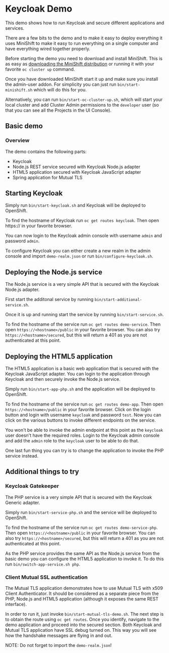 # Keycloak Demo

This demo shows how to run Keycloak and secure different applications and services.

There are a few bits to the demo and to make it easy to deploy everything it uses MiniShift to make it 
easy to run everything on a single computer and have everything wired together properly.

Before starting the demo you need to download and install MiniShift. This is as easy as [downloading the
MiniShift distribution](https://github.com/minishift/minishift#getting-started) or running it with your favorite
`oc cluster up` command.

Once you have downloaded MiniShift start it up and make sure you install the admin-user addon. For 
simplicity you can just run `bin/start-minishift.sh` which will do this for you.

Alternatively, you can run `bin/start-oc-cluster-up.sh`, which will start your local cluster and add
Cluster Admin permissions to the `developer` user (so that you can see all the Projects in the UI Console).


## Basic demo

### Overview

The demo contains the following parts:

* Keycloak
* Node.js REST service secured with Keycloak Node.js adapter
* HTML5 application secured with Keycloak JavaScript adapter
* Spring application for Mutual TLS

## Starting Keycloak

Simply run `bin/start-keycloak.sh` and Keycloak will be deployed to OpenShift. 

To find the hostname of Keycloak run `oc get routes keycloak`. Then open https://<hostname> in your
favorite browser.

You can now login to the Keycloak admin console with username `admin` and password `admin`.

To configure Keycloak you can either create a new realm in the admin console and import `demo-realm.json`
or run `bin/configure-keycloak.sh`.

## Deploying the Node.js service

The Node.js service is a very simple API that is secured with the Keycloak Node.js adapter. 

First start the additonal service by running `bin/start-additional-service.sh`.

Once it is up and running start the service by running `bin/start-service.sh`.

To find the hostname of the service run `oc get routes demo-service`. Then open `https://<hostname>/public` 
in your favorite browser. You can also try `https://<hostname>/secured`, but this will return a 401 as you
are not authenticated at this point.

## Deploying the HTML5 application

The HTML5 application is a basic web application that is secured with the Keycloak JavaScript adapter.
You can login to the application through Keycloak and then securely invoke the Node.js service.

Simply run `bin/start-app-php.sh` and the application will be deployed to OpenShift.
 
To find the hostname of the service run `oc get routes demo-app`. Then open `https://<hostname>/public` 
in your favorite browser. Click on the login button and login with username `keycloak` and password `test`.
Now you can click on the various buttons to invoke different endpoints on the service.

You won't be able to invoke the admin endpoint at this point as the `keycloak` user doesn't have the required
roles. Login to the Keycloak admin console and add the `admin` role to the `keycloak` user to be able to
do that.

One last fun thing you can try is to change the application to invoke the PHP service instead.


##  Additional things to try


### Keycloak Gatekeeper

The PHP service is a very simple API that is secured with the Keycloak Generic adapter.

Simply run `bin/start-service-php.sh` and the service will be deployed to OpenShift. 

To find the hostname of the service run `oc get routes demo-service-php`. Then open `https://<hostname>/public` 
in your favorite browser. You can also try `https://<hostname>/secured`, but this will return a 401 as you
are not authenticated at this point.

As the PHP service provides the same API as the Node.js service from the basic demo you can configure the HTML5
application to invoke it. To do this run `bin/switch-app-service.sh php`.


### Client Mutual SSL authentication

The Mutual TLS application demonstrates how to use Mutual TLS with x509 Client Authenticator. It should be 
considered as a separate piece from the PHP, Node.js and HTML5 application (although it exposes the same
REST interface). 

In order to run it, just invoke `bin/start-mutual-tls-demo.sh`. The next step is to obtain the route using `oc get routes`.
Once you identify, navigate to the demo application and proceed into the secured section. Both Keycloak and 
Mutual TLS application have SSL debug turned on. This way you will see how the handshake messages are flying in and out.

NOTE: Do not forget to import the `demo-realm.json`! 